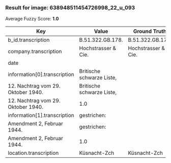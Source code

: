### Result for image: 638948511454726998_22_u_093
Average Fuzzy Score: **1.0**
<small>

| Key | Value | Ground Truth | Score |
| --- | --- | --- | --- |
| b_id.transcription | B.51.322.GB.178. | B.51.322.GB.178. | 1.0 |
| company.transcription | Hochstrasser & Cie. | Hochstrasser & Cie. | 1.0 |
| date |  |  | 1.0 |
| information[0].transcription | Britische schwarze Liste,
12. Nachtrag vom 29. Oktober 1940. | Britische schwarze Liste,
12. Nachtrag vom 29. Oktober 1940. | 1.0 |
| information[1].transcription | gestrichen:
Amendment 2, Februar 1944. | gestrichen:
Amendment 2, Februar 1944. | 1.0 |
| location.transcription | Küsnacht-Zch | Küsnacht-Zch | 1.0 |

</small>

